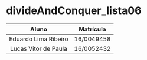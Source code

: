 # divideAndConquer_lista06
| Aluno | Matrícula |
|  :-: |   :-:  |
| Eduardo Lima Ribeiro | 16/0049458 |
| Lucas Vitor de Paula | 16/0052432 |
